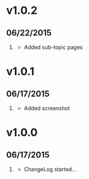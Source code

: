 # v1.0.2
## 06/22/2015

1. [](#new)
    * Added sub-topic pages

# v1.0.1
## 06/17/2015

1. [](#new)
    * Added screenshot

# v1.0.0
## 06/17/2015

1. [](#new)
    * ChangeLog started...
